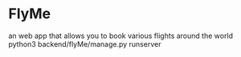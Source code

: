 # FlyMe
an web app that allows you to book various flights around the world
python3 backend/flyMe/manage.py runserver
